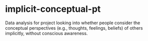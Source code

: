 # implicit-conceptual-pt
Data analysis for project looking into whether people consider the conceptual perspectives (e.g., thoughts, feelings, beliefs) of others implicitly, without conscious awareness. 

